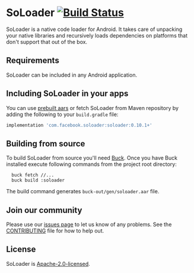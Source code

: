 # SoLoader [![Build Status](https://travis-ci.com/facebook/SoLoader.svg?branch=master)](https://travis-ci.com/facebook/SoLoader)
SoLoader is a native code loader for Android. It takes care of unpacking your native libraries
and recursively loads dependencies on platforms that don't support that out of the box.

## Requirements
SoLoader can be included in any Android application.

## Including SoLoader in your apps
You can use [prebuilt aars](https://github.com/facebook/soloader/releases/latest)
or fetch SoLoader from Maven repository by adding the following to your
`build.gradle` file:
```groovy
implementation 'com.facebook.soloader:soloader:0.10.1+'
```

## Building from source
To build SoLoader from source you'll need [Buck](https://buckbuild.com/).
Once you have Buck installed execute following commands from the project root
directory:
```shell
  buck fetch //...
  buck build :soloader
```
The build command generates `buck-out/gen/soloader.aar` file.

## Join our community
Please use our [issues page](https://github.com/facebook/soloader/issues) to let us know of any problems.
See the [CONTRIBUTING](https://github.com/facebook/soloader/blob/master/CONTRIBUTING.md) file for how to
help out.

## License
SoLoader is [Apache-2.0-licensed](https://github.com/facebook/soloader/blob/master/LICENSE).
